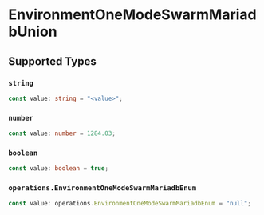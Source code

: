 # EnvironmentOneModeSwarmMariadbUnion


## Supported Types

### `string`

```typescript
const value: string = "<value>";
```

### `number`

```typescript
const value: number = 1284.03;
```

### `boolean`

```typescript
const value: boolean = true;
```

### `operations.EnvironmentOneModeSwarmMariadbEnum`

```typescript
const value: operations.EnvironmentOneModeSwarmMariadbEnum = "null";
```

